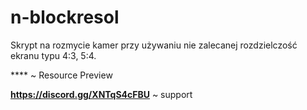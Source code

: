 # n-blockresol
Skrypt na rozmycie kamer przy używaniu nie zalecanej rozdzielczość ekranu typu 4:3, 5:4.

**** ~ Resource Preview

**https://discord.gg/XNTqS4cFBU** ~ support

